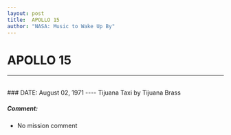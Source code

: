 ```yaml
---
layout: post
title:  APOLLO 15
author: "NASA: Music to Wake Up By"
---
```


# APOLLO 15
----
<br/>
### DATE: August 02, 1971
----
Tijuana Taxi by Tijuana Brass

##### Comment:
* No mission comment
